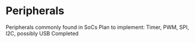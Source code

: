 # Peripherals

Peripherals commonly found in SoCs
Plan to implement: Timer, PWM, SPI, I2C, possibly USB
Completed

